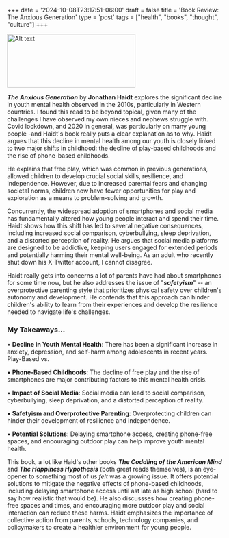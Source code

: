 +++
date = '2024-10-08T23:17:51-06:00'
draft = false
title =  'Book Review: The Anxious Generation'
type = 'post'
tags = ["health", "books", "thought", "culture"]
+++

  <img src="https://julianwest.me/Blog/posts/images/the-anxious-generation.jpg" alt="Alt text" width="300" height="125">

***The Anxious Generation*** by **Jonathan Haidt** explores the significant decline in youth mental health observed in the 2010s, particularly in Western countries. I found this read to be beyond topical, given many of the challenges I have observed my own nieces and nephews struggle with.  Covid lockdown, and 2020 in general, was particularly on many young people -and Haidt's book really puts a clear explanation as to why. Haidt argues that this decline in mental health among our youth is closely linked to two major shifts in childhood: the decline of play-based childhoods and the rise of phone-based childhoods.

He explains that free play, which was common in previous generations, allowed children to develop crucial social skills, resilience, and independence. However, due to increased parental fears and changing societal norms, children now have fewer opportunities for play and exploration as a means to problem-solving and growth.  

Concurrently, the widespread adoption of smartphones and social media has fundamentally altered how young people interact and spend their time. Haidt shows how this shift has led to several negative consequences, including increased social comparison, cyberbullying, sleep deprivation, and a distorted perception of reality. He argues that social media platforms are designed to be addictive, keeping users engaged for extended periods and potentially harming their mental well-being.  As an adult who recently shut down his X-Twitter account, I cannot disagree.

Haidt really gets into concerns a lot of parents have had about smartphones for some time now, but he also addresses the issue of "***safetyism***" -- an overprotective parenting style that prioritizes physical safety over children's autonomy and development. He contends that this approach can hinder children's ability to learn from their experiences and develop the resilience needed to navigate life's challenges.

### My Takeaways...

•	**Decline in Youth Mental Health**: There has been a significant increase in anxiety, depression, and self-harm among adolescents in recent years.
Play-Based vs. 

•	**Phone-Based Childhoods**: The decline of free play and the rise of smartphones are major contributing factors to this mental health crisis.

•	**Impact of Social Media**: Social media can lead to social comparison, cyberbullying, sleep deprivation, and a distorted perception of reality.

•	**Safetyism and Overprotective Parenting**: Overprotecting children can hinder their development of resilience and independence.

•	**Potential Solutions**: Delaying smartphone access, creating phone-free spaces, and encouraging outdoor play can help improve youth mental health.

This book, a lot like Haid's other books ***The Coddling of the American Mind*** and ***The Happiness Hypothesis*** (both great reads themselves), is an eye-opener to something most of us *felt* was a growing issue.  It offers potential solutions to mitigate the negative effects of phone-based childhoods, including delaying smartphone access until ast late as high school (hard to say how realistic that would be). He also discussses how creating phone-free spaces and times, and encouraging more outdoor play and social interaction can reduce these harms. Haidt emphasizes the importance of collective action from parents, schools, technology companies, and policymakers to create a healthier environment for young people.